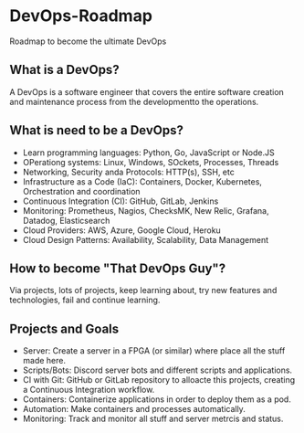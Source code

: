 # DevOps-Roadmap
Roadmap to become the ultimate DevOps

##  What is a DevOps?
A DevOps is a software engineer that covers the entire software creation and maintenance process from the developmentto the operations.

## What is need to be a DevOps?
- Learn programming languages: Python, Go, JavaScript or Node.JS
- OPerationg systems: Linux, Windows, SOckets, Processes, Threads
- Networking, Security anda Protocols: HTTP(s), SSH, etc
- Infrastructure as a Code (IaC): Containers, Docker, Kubernetes, Orchestration and coordination
- Continuous Integration (CI): GitHub, GitLab, Jenkins
- Monitoring: Prometheus, Nagios, ChecksMK, New Relic, Grafana, Datadog, Elasticsearch
- Cloud Providers: AWS, Azure, Google Cloud, Heroku
- Cloud Design Patterns: Availability, Scalability, Data Management

## How to become "That DevOps Guy"?
Via projects, lots of projects, keep learning about, try new features and technologies, fail and continue learning.

## Projects and Goals
- Server: Create a server in a FPGA (or similar) where place all the stuff made here.
- Scripts/Bots: Discord server bots and different scripts and applications.
- CI with Git: GitHub or GitLab repository to alloacte this projects, creating a Continuous Integration workflow.
- Containers: Containerize applications in order to deploy them as a pod.
- Automation: Make containers and processes automatically.
- Monitoring: Track and monitor all stuff and server metrcis and status.